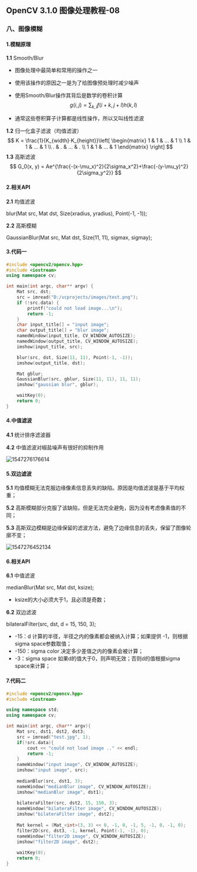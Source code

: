 ## OpenCV 3.1.0 图像处理教程-08

### 八、图像模糊

#### 1.模糊原理

**1.1**  Smooth/Blur

* 图像处理中最简单和常用的操作之一

* 使用该操作的原因之一是为了给图像预处理时减少噪声

* 使用Smooth/Blur操作其背后是数学的卷积计算
  $$
  g(i, j) = \sum_{k, l}f(i+k, j+l)h(k, l)
  $$

* 通常这些卷积算子计算都是线性操作，所以又叫线性滤波

**1.2** 归一化盒子滤波（均值滤波）
$$
K = \frac{1}{K_{width}·K_{height}}\left[
\begin{matrix}
1 & 1 & ... & 1 \\
1 & 1 & ... & 1 \\
. & . & ... & . \\
1 & 1 & ... & 1 
\end{matrix} \right]
$$
**1.3** 高斯滤波
$$
G_0(x, y) = Ae^{\frac{-(x-\mu_x)^2}{2\sigma_x^2}+\frac{-(y-\mu_y)^2}{2\sigma_y^2}}
$$


#### 2.相关API

**2.1** 均值滤波

blur(Mat src, Mat dst, Size(xradius, yradius), Point(-1, -1));

**2.2** 高斯模糊

GaussianBlur(Mat src, Mat dst, Size(11, 11), sigmax, sigmay);



#### 3.代码一

```c++
#include <opencv2/opencv.hpp> 
#include <iostream> 
using namespace cv;

int main(int argc, char** argv) {
	Mat src, dst;
	src = imread("D:/vcprojects/images/test.png");
	if (!src.data) {
		printf("could not load image...\n");
		return -1;
	}
	char input_title[] = "input image";
	char output_title[] = "blur image";
	namedWindow(input_title, CV_WINDOW_AUTOSIZE);
	namedWindow(output_title, CV_WINDOW_AUTOSIZE);
	imshow(input_title, src);

	blur(src, dst, Size(11, 11), Point(-1, -1));
	imshow(output_title, dst);

	Mat gblur;
	GaussianBlur(src, gblur, Size(11, 11), 11, 11);
	imshow("gaussian blur", gblur);

	waitKey(0);
	return 0;
}
```



#### 4.中值滤波

**4.1** 统计排序滤波器

**4.2** 中值滤波对椒盐噪声有很好的抑制作用

![1547276176614](C:\Users\zhang-pc\AppData\Roaming\Typora\typora-user-images\1547276176614.png)

#### 5.双边滤波

**5.1** 均值模糊无法克服边缘像素信息丢失的缺陷。原因是均值滤波是基于平均权重；

**5.2** 高斯模糊部分克服了该缺陷，但是无法完全避免，因为没有考虑像素值的不同；

**5.3** 高斯双边模糊是边缘保留的滤波方法，避免了边缘信息的丢失，保留了图像轮廓不变；

![1547276452134](C:\Users\zhang-pc\AppData\Roaming\Typora\typora-user-images\1547276452134.png)

#### 6.相关API

**6.1** 中值滤波

medianBlur(Mat src, Mat dst, ksize);

* ksize的大小必须大于1，且必须是奇数；

**6.2** 双边滤波

bilateralFilter(src, dst, d = 15, 150, 3);

* -15：d 计算的半径，半径之内的像素都会被纳入计算；如果提供 -1，则根据sigma space参数取值；
* -150：sigma color 决定多少差值之内的像素会被计算；
* -3：sigma space 如果d的值大于0，则声明无效；否则d的值根据sigma space来计算；



#### 7.代码二

```C++
#include <opencv2/opencv.hpp>
#include <iostream>

using namespace std;
using namespace cv;

int main(int argc, char** argv){
    Mat src, dst1, dst2, dst3;
    src = imread("test.jpg", 1);
    if(!src.data){
        cout << "could not load image .." << endl;
        return -1;
    }
    nameWindow("input image", CV_WINDOW_AUTOSIZE);
    imshow("input image", src);
    
    medianBlur(src, dst1, 3);
    nameWindow("medianBlur image", CV_WINDOW_AUTOSIZE);
    imshow("medianBlur image", dst1);
    
    bilateraFilter(src, dst2, 15, 150, 3);
    nameWindow("bilateraFilter image", CV_WINDOW_AUTOSIZE);
    imshow("bilateraFilter image", dst2);
    
    Mat kernel = (Mat_<int>(3, 3) << 0, -1, 0, -1, 5, -1, 0, -1, 0);
    filter2D(src, dst3, -1, kernel, Point(-1, -1), 0);
    nameWindow("filter2D image", CV_WINDOW_AUTOSIZE);
    imshow("filter2D image", dst2);
    
    waitKey(0);
    return 0;
}
```

